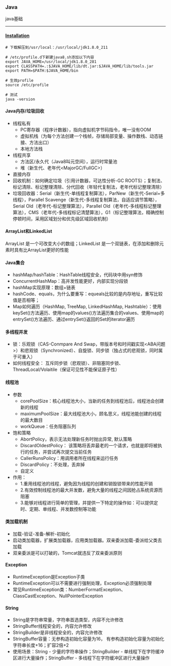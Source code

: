 ### Java
java基础

---

#### [Installation](http://www.oracle.com/technetwork/java/javase/downloads/jdk8-downloads-2133151.html)
```
# 下载解压到/usr/local：/usr/local/jdk1.8.0_211

# /etc/profile.d下新建java8.sh添加以下内容
export JAVA_HOME=/usr/local/jdk1.8.0_281
export CLASSPATH=.:$JAVA_HOME/lib/dt.jar:$JAVA_HOME/lib/tools.jar
export PATH=$PATH:$JAVA_HOME/bin

# 生效profile
source /etc/profile

# 测试
java -version
```


#### Java内存/垃圾回收
- 线程私有
    - PC寄存器（程序计数器），指向虚拟机字节码指令，唯一没有OOM
    - 虚拟机栈（为每个方法创建一个栈帧，存储局部变量、操作数栈、动态链接、方法出口）
    - 本地方法栈
- 线程共享
    - 方法区/永久代（Java8叫元空间），运行时常量池
    - 堆（新生代<MinorGC>、老年代<MajorGC/FullGC>）
- 直接内存
- 回收机制：如何确定垃圾（引用计数器，可达性分析-GC ROOTS）；复制法、标记清除、标记整理清除、分代回收（年轻代复制法，老年代标记整理清除）
- 垃圾回收器：Serial（新生代-单线程复制算法），ParNew（新生代-Serial+多线程），Parallel Scavenge（新生代-多线程复制算法，自适应调节策略），Serial Old（老年代-标记整理算法），Parallel Old（老年代-多线程标记整理算法），CMS（老年代-多线程标记清楚算法），G1（标记整理算法，精确控制停顿时间，采用区域划分和优先级区域回收机制）


#### ArrayList和LinkedList
ArrayList 是一个可改变大小的数组；LinkedList 是一个双链表，在添加和删除元素时具有比ArrayList更好的性能


#### Java集合
- hashMap/hashTable：HashTable线程安全，代码块中用syn修饰
- ConcurrentHashMap：高并发性能更好，内部实现分段锁
- hashMap实现原理：数组+链表
- hashCode、equals，为什么要重写：equeals比较的是内存地址，重写比较值是否相等；
- Map如何遍历（HashMap, TreeMap, LinkedHashMap, Hashtable）：使用keySet()方法遍历、使用map的values()方法遍历集合的values、使用map的entrySet()方法遍历、通过entrySet()返回的Set的iterator遍历


#### 多线程并发
- 锁：乐观锁（CAS-Conmpare And Swap，带版本号和时间戳实现<ABA问题>）和悲观锁（Synchronized）、自旋锁、同步锁（独占式的悲观锁，同时属于可重入）
- 如何线程安全： 互斥同步锁（悲观锁）、非阻塞同步锁、ThreadLocal/Volaitile（保证可见性不能保证原子性）


#### 线程池
- 参数
    - corePoolSize：核心线程池大小，当新的任务到线程池后，线程池会创建新的线程
    - maximumPoolSize：最大线程池大小，顾名思义，线程池能创建的线程的最大数目
    - workQueue：任务阻塞队列
- 饱和策略
    - AbortPolicy，表示无法处理新任务时抛出异常, 默认策略
    - DiscardOldestPolicy： 该策略将丢弃最老的一个请求，也就是即将被执行的任务，并尝试再次提交当前任务
    - CallerRunsPolicy：用调用者所在线程来运行任务
    - DiscardPolicy：不处理，丢弃掉
    - 自定义
- 作用：
    - 1.重用线程池的线程，避免因为线程的创建和销毁锁带来的性能开销
    - 2.有效控制线程池的最大并发数，避免大量的线程之间因抢占系统资源而阻塞
    - 3.能够对线程进行简单的管理，并提供一下特定的操作如：可以提供定时、定期、单线程、并发数控制等功能


#### 类加载机制
- 加载-验证-准备-解析-初始化
- 启动类加载器，扩展类加载器，应用类加载器。双亲委派加载-委派给父类去加载
- 双亲委派是可以打破的，Tomcat就违反了双亲委派原则


#### Exception
- RuntimeException是Exception子类
- RuntimeException可以不需要进行强制处理，Exception必须强制处理
- 常见RuntimeException类：NumberFormatException、ClassCastException、NullPointerException


#### String
- String是字符串常量，字符串首选类型，内容不允许修改
- StringBuffer线程安全的，内容允许修改
- StringBuilder是非线程安全的，内容允许修改
- StringBuffer容量：无参构造初始化容量为16， 有参构造初始化容量为初始化字符串长度+16；扩容2倍+2
- 使用场景：String - 少量的字符串操作；StringBuilder - 单线程下在字符缓冲区进行大量操作；StringBuffer - 多线程下在字符缓冲区进行大量操作
